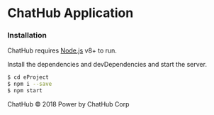 # ChatHub Application

### Installation

ChatHub requires [Node.js](https://nodejs.org/) v8+ to run.

Install the dependencies and devDependencies and start the server.

```sh
$ cd eProject
$ npm i --save
$ npm start
```
ChatHub &copy; 2018
Power by ChatHub Corp